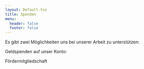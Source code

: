 ```yaml
---
layout: Default.tsx
title: Spenden
menu:
  header: false
  footer: false
---
```

E﻿s gibt zwei Möglichkeiten uns bei unserer Arbeit zu unterstützen: 



G﻿eldspenden auf unser Konto:



F﻿ördermitgliedschaft
